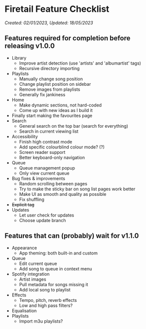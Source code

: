 # Firetail Feature Checklist
*Created: 02/01/2023, Updated: 18/05/2023*

## Features required for completion before releasing v1.0.0
- Library
  - Improve artist detection (use 'artists' and 'albumartist' tags)
  - Recursive directory importing
- Playlists
  - Manually change song position
  - Change playlist position on sidebar
  - Remove images from playlists
  - Generally fix jankiness
- Home
  - Make dynamic sections, not hard-coded
  - Come up with new ideas as I build it
- Finally start making the favourites page
- Search
  - General search on the top bar (search for everything)
  - Search in current viewing list
- Accessibility
  - Finish high contrast mode
  - Add specific colourblind colour mode? (?)
  - Screen reader support
  - Better keyboard-only navigation
- Queue
  - Queue management popup
  - Only view current queue
- Bug fixes & improvements
  - Random scrolling between pages
  - Try to make the sticky bar on song list pages work better
  - Make UI as smooth and quality as possible
  - Fix shuffling
- ~~Explicit tag~~
- Updates
  - Let user check for updates
  - Choose update branch


## Features that can (probably) wait for v1.1.0
- Appearance
  - App theming: both built-in and custom
- Queue
  - Edit current queue
  - Add song to queue in context menu
- Spotify integration
  - Artist images
  - Pull metadata for songs missing it
  - Add local song to playlist
- Effects
  - Tempo, pitch, reverb effects
  - Low and high pass filters?
- Equalisation
- Playlists
  - Import m3u playlists?